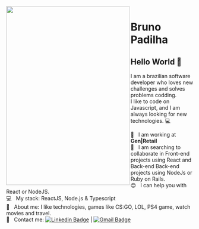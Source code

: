 <img align="left" width="332" height="480" src="https://media.giphy.com/media/ejHCFHxAlZfl6/giphy.gif">


# Bruno Padilha

## Hello World 👋
I am a brazilian software developer who loves new challenges and solves problems codding.
<br/> I like to code on Javascript, and I am always looking for new technologies. :computer:

 :rocket:  &nbsp; I am working at **Gen|Retail**
 <br/> :blue_heart: &nbsp; I am searching to collaborate in Front-end projects using React and Back-end Back-end projects using NodeJs or Ruby on Rails.
 <br/> :blush: &nbsp; I can help you with React or NodeJS.
 <br/> :computer: &nbsp; My stack: ReactJS, Node.js & Typescript
  <br/> 💬  &nbsp; About me: I like technologies, games like CS:GO, LOL, PS4 game, watch movies and travel.
 <br/> :email: &nbsp; Contact me: [![Linkedin Badge](https://img.shields.io/badge/-BrunoPadilha-blue?style=flat-square&logo=Linkedin&logoColor=white&link=https://www.linkedin.com/in/brpadilha/)](https://www.linkedin.com/in/brpadilha/) 
| 
[![Gmail Badge](https://img.shields.io/badge/-brpadilha.dev@gmail.com-c14438?style=flat-square&logo=Gmail&logoColor=white&link=mailto:brpadilha.dev@gmail.com)](brpadilha.dev@gmail.com)
